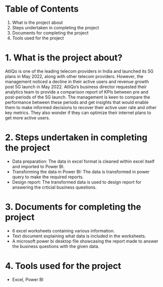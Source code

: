 # Table of Contents
1. What is the project about
2. Steps undertaken in completing the project
3. Documents for completing the project
4. Tools used for the project
# 1. What is the project about?
AtliQo is one of the leading telecom providers in India and launched its 5G plans in May 2022, along with other telecom providers.
However, the management noticed a decline in their active users and revenue growth post 5G launch in May 2022. AtliQo’s business director requested their analytics team to provide a comparison report of KPIs between pre and post-periods of the 5G launch. The management is keen to compare the performance between these periods and get insights that would enable them to make informed decisions to recover their active user rate and other key metrics. They also wonder if they can optimize their internet plans to get more active users.
# 2. Steps undertaken in completing the project
- Data preparation: The data in excel format is cleaned within excel itself and imported to Power BI.
- Transforming the data in Power BI: The data is transformed in power query to make the required reports.
- Design report: The transformed data is used to design report for answering the crticial business questions.
# 3. Documents for completing the project
- 6 excel worksheets containing various information.
- Text document explaining what data is included in the worksheets.
- A microsoft power bi desktop file showcasing the report made to answer the business questions with the given data.
# 4. Tools used for the project
- Excel, Power BI
